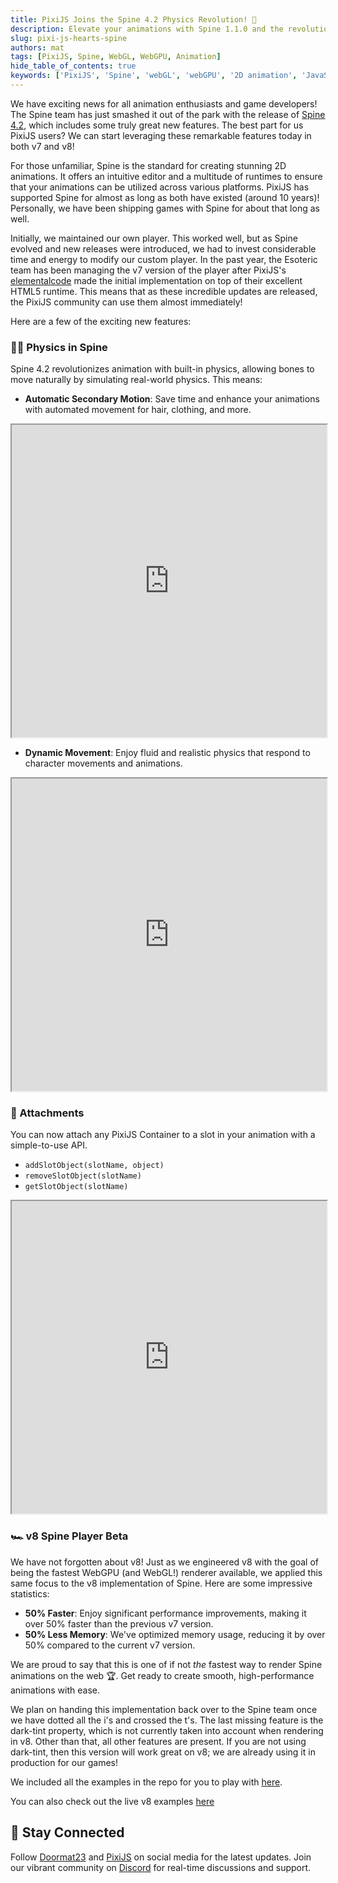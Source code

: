 ```yaml
---
title: PixiJS Joins the Spine 4.2 Physics Revolution! 🚀
description: Elevate your animations with Spine 1.1.0 and the revolutionary physics features of Spine 4.2, now fully integrated with PixiJS v8.
slug: pixi-js-hearts-spine
authors: mat
tags: [PixiJS, Spine, WebGL, WebGPU, Animation]
hide_table_of_contents: true
keywords: ['PixiJS', 'Spine', 'webGL', 'webGPU', '2D animation', 'JavaScript graphics', 'game development']
---
```


We have exciting news for all animation enthusiasts and game developers! The Spine team has just smashed it out of the park with the release of [Spine 4.2](https://en.esotericsoftware.com/blog/Spine-4.2-The-physics-revolution), which includes some truly great new features. The best part for us PixiJS users? We can start leveraging these remarkable features today in both v7 and v8!

<!--truncate-->

For those unfamiliar, Spine is the standard for creating stunning 2D animations. It offers an intuitive editor and a multitude of runtimes to ensure that your animations can be utilized across various platforms. PixiJS has supported Spine for almost as long as both have existed (around 10 years)! Personally, we have been shipping games with Spine for about that long as well.

Initially, we maintained our own player. This worked well, but as Spine evolved and new releases were introduced, we had to invest considerable time and energy to modify our custom player. In the past year, the Esoteric team has been managing the v7 version of the player after PixiJS's [elementalcode](https://x.com/miltoncandelero) made the initial implementation on top of their excellent HTML5 runtime. This means that as these incredible updates are released, the PixiJS community can use them almost immediately!

Here are a few of the exciting new features:

### 🏋️‍♂️ Physics in Spine

Spine 4.2 revolutionizes animation with built-in physics, allowing bones to move naturally by simulating real-world physics. This means:

- **Automatic Secondary Motion**: Save time and enhance your animations with automated movement for hair, clothing, and more.

<iframe src="https://pixijs.io/spine-v8/examples/physics2.html" width="100%" height="500"></iframe>

- **Dynamic Movement**: Enjoy fluid and realistic physics that respond to character movements and animations.

<iframe src="https://pixijs.io/spine-v8/examples/physics.html" width="100%" height="500"></iframe>

### 📎 Attachments

You can now attach any PixiJS Container to a slot in your animation with a simple-to-use API.

- `addSlotObject(slotName, object)`
- `removeSlotObject(slotName)`
- `getSlotObject(slotName)`

<iframe src="https://pixijs.io/spine-v8/examples/slot-objects.html" width="100%" height="500"></iframe>

### 🏎️ v8 Spine Player Beta

We have not forgotten about v8! Just as we engineered v8 with the goal of being the fastest WebGPU (and WebGL!) renderer available, we applied this same focus to the v8 implementation of Spine. Here are some impressive statistics:

- **50% Faster**: Enjoy significant performance improvements, making it over 50% faster than the previous v7 version.
- **50% Less Memory**: We've optimized memory usage, reducing it by over 50% compared to the current v7 version.

We are proud to say that this is one of if not _the_ fastest way to render Spine animations on the web 🏆. Get ready to create smooth, high-performance animations with ease.

We plan on handing this implementation back over to the Spine team once we have dotted all the i's and crossed the t's. The last missing feature is the dark-tint property, which is not currently taken into account when rendering in v8. Other than that, all other features are present. If you are not using dark-tint, then this version will work great on v8; we are already using it in production for our games!

We included all the examples in the repo for you to play with [here](https://github.com/pixijs/spine-v8/tree/main/examples).

You can also check out the live v8 examples [here](https://pixijs.io/spine-v8/examples/)

## 📲 Stay Connected

Follow [Doormat23](https://twitter.com/Doormat23) and [PixiJS](https://bsky.app/profile/pixijs.com) on social media for the latest updates. Join our vibrant community on [Discord](https://discord.gg/nrnDP9wtyX) for real-time discussions and support.
